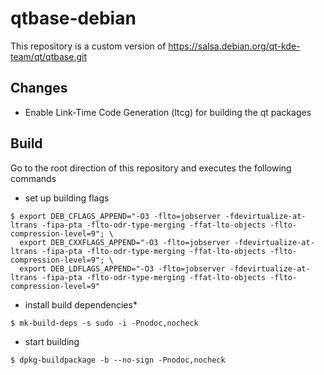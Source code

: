# qtbase-debian
This repository is a custom version of https://salsa.debian.org/qt-kde-team/qt/qtbase.git

## Changes

   - Enable Link-Time Code Generation (ltcg) for building the qt packages

## Build

   Go to the root direction of this repository and executes the following commands
   - set up building flags
   ```
   $ export DEB_CFLAGS_APPEND="-O3 -flto=jobserver -fdevirtualize-at-ltrans -fipa-pta -flto-odr-type-merging -ffat-lto-objects -flto-compression-level=9"; \
     export DEB_CXXFLAGS_APPEND="-O3 -flto=jobserver -fdevirtualize-at-ltrans -fipa-pta -flto-odr-type-merging -ffat-lto-objects -flto-compression-level=9"; \
     export DEB_LDFLAGS_APPEND="-O3 -flto=jobserver -fdevirtualize-at-ltrans -fipa-pta -flto-odr-type-merging -ffat-lto-objects -flto-compression-level=9"
   ```
   - install build dependencies*
   ```
   $ mk-build-deps -s sudo -i -Pnodoc,nocheck
   ```
   - start building
   ```
   $ dpkg-buildpackage -b --no-sign -Pnodoc,nocheck
   ```
